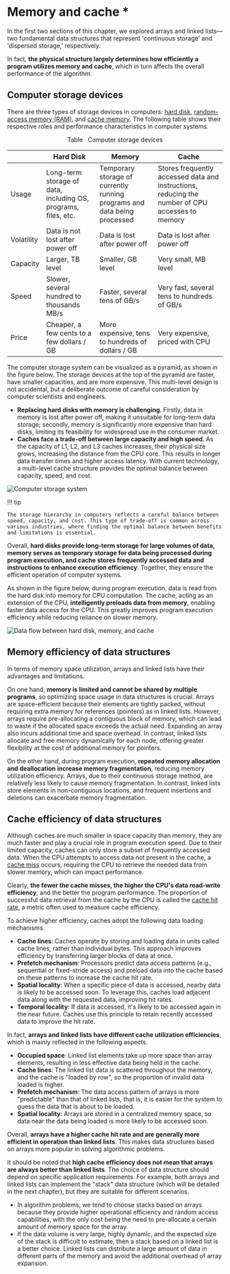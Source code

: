 # Memory and cache *

In the first two sections of this chapter, we explored arrays and linked lists—two fundamental data structures that represent 'continuous storage' and 'dispersed storage,' respectively.

In fact, **the physical structure largely determines how efficiently a program utilizes memory and cache**, which in turn affects the overall performance of the algorithm.

## Computer storage devices

There are three types of storage devices in computers: <u>hard disk</u>, <u>random-access memory (RAM)</u>, and <u>cache memory</u>. The following table shows their respective roles and performance characteristics in computer systems.

<p align="center"> Table <id> &nbsp; Computer storage devices </p>

|            | Hard Disk                                                      | Memory                                                                   | Cache                                                                                           |
| ---------- | -------------------------------------------------------------- | ------------------------------------------------------------------------ | ----------------------------------------------------------------------------------------------- |
| Usage      | Long-term storage of data, including OS, programs, files, etc. | Temporary storage of currently running programs and data being processed | Stores frequently accessed data and instructions, reducing the number of CPU accesses to memory |
| Volatility | Data is not lost after power off                               | Data is lost after power off                                             | Data is lost after power off                                                                    |
| Capacity   | Larger, TB level                                               | Smaller, GB level                                                        | Very small, MB level                                                                            |
| Speed      | Slower, several hundred to thousands MB/s                      | Faster, several tens of GB/s                                             | Very fast, several tens to hundreds of GB/s                                                     |
| Price      | Cheaper, a few cents to a few dollars / GB                            | More expensive, tens to hundreds of dollars / GB                            | Very expensive, priced with CPU                                                                 |

The computer storage system can be visualized as a pyramid, as shown in the figure below. The storage devices at the top of the pyramid are faster, have smaller capacities, and are more expensive. This multi-level design is not accidental, but a deliberate outcome of careful consideration by computer scientists and engineers.

- **Replacing hard disks with memory is challenging**. Firstly, data in memory is lost after power off, making it unsuitable for long-term data storage; secondly, memory is significantly more expensive than hard disks, limiting its feasibility for widespread use in the consumer market.
- **Caches face a trade-off between large capacity and high speed**. As the capacity of L1, L2, and L3 caches increases, their physical size grows, increasing the distance from the CPU core. This results in longer data transfer times and higher access latency. With current technology, a multi-level cache structure provides the optimal balance between capacity, speed, and cost.

![Computer storage system](ram_and_cache.assets/storage_pyramid.png)

!!! tip

    The storage hierarchy in computers reflects a careful balance between speed, capacity, and cost. This type of trade-off is common across various industries, where finding the optimal balance between benefits and limitations is essential.

Overall, **hard disks provide long-term storage for large volumes of data, memory serves as temporary storage for data being processed during program execution, and cache stores frequently accessed data and instructions to enhance execution efficiency**. Together, they ensure the efficient operation of computer systems.

As shown in the figure below, during program execution, data is read from the hard disk into memory for CPU computation. The cache, acting as an extension of the CPU, **intelligently preloads data from memory**, enabling faster data access for the CPU. This greatly improves program execution efficiency while reducing reliance on slower memory.

![Data flow between hard disk, memory, and cache](ram_and_cache.assets/computer_storage_devices.png)

## Memory efficiency of data structures

In terms of memory space utilization, arrays and linked lists have their advantages and limitations.

On one hand, **memory is limited and cannot be shared by multiple programs**, so optimizing space usage in data structures is crucial. Arrays are space-efficient because their elements are tightly packed, without requiring extra memory for references (pointers) as in linked lists. However, arrays require pre-allocating a contiguous block of memory, which can lead to waste if the allocated space exceeds the actual need. Expanding an array also incurs additional time and space overhead. In contrast, linked lists allocate and free memory dynamically for each node, offering greater flexibility at the cost of additional memory for pointers.

On the other hand, during program execution, **repeated memory allocation and deallocation increase memory fragmentation**, reducing memory utilization efficiency. Arrays, due to their continuous storage method, are relatively less likely to cause memory fragmentation. In contrast, linked lists store elements in non-contiguous locations, and frequent insertions and deletions can exacerbate memory fragmentation.

## Cache efficiency of data structures

Although caches are much smaller in space capacity than memory, they are much faster and play a crucial role in program execution speed. Due to their limited capacity, caches can only store a subset of frequently accessed data. When the CPU attempts to access data not present in the cache, a <u>cache miss</u> occurs, requiring the CPU to retrieve the needed data from slower memory, which can impact performance.

Clearly, **the fewer the cache misses, the higher the CPU's data read-write efficiency**, and the better the program performance. The proportion of successful data retrieval from the cache by the CPU is called the <u>cache hit rate</u>, a metric often used to measure cache efficiency.

To achieve higher efficiency, caches adopt the following data loading mechanisms.

- **Cache lines**: Caches operate by storing and loading data in units called cache lines, rather than individual bytes. This approach improves efficiency by transferring larger blocks of data at once.
- **Prefetch mechanism**: Processors predict data access patterns (e.g., sequential or fixed-stride access) and preload data into the cache based on these patterns to increase the cache hit rate.
- **Spatial locality**: When a specific piece of data is accessed, nearby data is likely to be accessed soon. To leverage this, caches load adjacent data along with the requested data, improving hit rates.
- **Temporal locality**: If data is accessed, it's likely to be accessed again in the near future. Caches use this principle to retain recently accessed data to improve the hit rate.

In fact, **arrays and linked lists have different cache utilization efficiencies**, which is mainly reflected in the following aspects.

- **Occupied space**: Linked list elements take up more space than array elements, resulting in less effective data being held in the cache.
- **Cache lines**: The linked list data is scattered throughout the memory, and the cache is "loaded by row", so the proportion of invalid data loaded is higher.
- **Prefetch mechanism**: The data access pattern of arrays is more "predictable" than that of linked lists, that is, it is easier for the system to guess the data that is about to be loaded.
- **Spatial locality**: Arrays are stored in a centralized memory space, so data near the data being loaded is more likely to be accessed soon.

Overall, **arrays have a higher cache hit rate and are generally more efficient in operation than linked lists**. This makes data structures based on arrays more popular in solving algorithmic problems.

It should be noted that **high cache efficiency does not mean that arrays are always better than linked lists**. The choice of data structure should depend on specific application requirements. For example, both arrays and linked lists can implement the "stack" data structure (which will be detailed in the next chapter), but they are suitable for different scenarios.

- In algorithm problems, we tend to choose stacks based on arrays because they provide higher operational efficiency and random access capabilities, with the only cost being the need to pre-allocate a certain amount of memory space for the array.
- If the data volume is very large, highly dynamic, and the expected size of the stack is difficult to estimate, then a stack based on a linked list is a better choice. Linked lists can distribute a large amount of data in different parts of the memory and avoid the additional overhead of array expansion.
